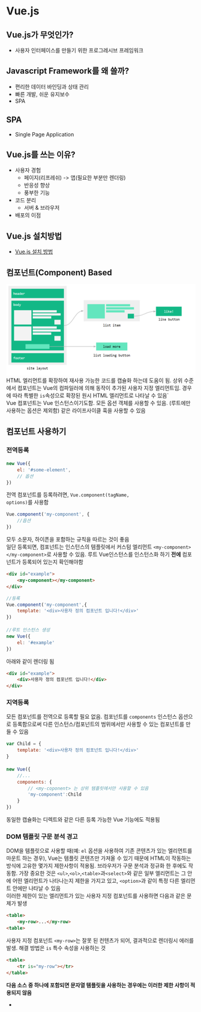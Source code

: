 # Vue.js

## Vue.js가 무엇인가?
- 사용자 인터페이스를 만들기 위한 프로그레시브 프레임워크

## Javascript Framework를 왜 쓸까?
- 편리한 데이터 바인딩과 상태 관리
- 빠른 개발, 쉬운 유지보수
- SPA

## SPA
- Single Page Application

## Vue.js를 쓰는 이유?
- 사용자 경험
    - 페이지(리프레쉬) -> 앱(필요한 부분만 렌더링)
    - 반응성 향상
    - 풍부한 기능
- 코드 분리
    - 서버 & 브라우저
- 배포의 이점

## Vue.js 설치방법
- [Vue.js 설치 방법](https://kr.vuejs.org/v2/guide/installation.html)

## 컴포넌트(Component) Based
![component](./images/component.png)
<br/>
HTML 엘리먼트를 확장하여 재사용 가능한 코드를 캡슐화 하는데 도움이 됨. 상위 수준에서 컴포넌트는 Vue의 컴파일러에 의해 동작이 추가된 사용자 지정 엘리먼트임. 경우에 따라 특별한 <code>is</code>속성으로 확장된 원시 HTML 엘리먼트로 나타날 수 있음`
<br/>
Vue 컴포넌트는 Vue 인스턴스이기도함. 모든 옵션 객체를 사용할 수 있음. (루트에만 사용하는 옵션은 제외함) 같은 라이프사이클 훅을 사용할 수 있음
  
## 컴포넌트 사용하기

### 전역등록
```javascript
new Vue({
    el: '#some-element',
    // 옵션
})
```
전역 컴포넌트를 등록하려면, <code>Vue.component(tagName, options)</code>를 사용함
```javascript
Vue.component('my-component', {
    //옵션
})
```
모두 소문자, 하이픈을 포함하는 규칙을 따르는 것이 좋음<br/>
일단 등록되면, 컴포넌트는 인스턴스의 템플릿에서 커스텀 엘리먼트 `<my-component></my-component>`로 사용할 수 있음. 루트 Vue인스턴스를 인스턴스화 하기 **전에** 컴포넌트가 등록되어 있는지 확인해야함
```html
<div id="example">
    <my-component></my-component>
</div>
```
```javascript
//등록
Vue.component('my-component',{
    template: '<div>사용자 정의 컴포넌트 입니다!</div>'
})

//루트 인스턴스 생성
new Vue({
    el: '#example'
})
```
아래와 같이 렌더링 됨
```html
<div id="example">
    <div>사용자 정의 컴포넌트 입니다!</div>
</div>
```

### 지역등록
모든 컴포넌트를 전역으로 등록할 필요 없음. 컴포넌트를 <code>components</code> 인스턴스 옵션으로 등록함으로써 다른 인스턴스/컴포넌트의 범위에서만 사용할 수 있는 컴포넌트를 만들 수 있음
```javascript
var Child = {
    template: '<div>사용자 정의 컴포넌트 입니다!</div>'
}

new Vue({
    //...
    components: {
        // <my-coponent> 는 상위 템플릿에서만 사용할 수 있음
        'my-component':Child
    }
})
```
동일한 캡슐화는 디렉트와 같은 다른 등록 가능한 Vue 기능에도 적용됨

### DOM 템플릿 구문 분석 경고
DOM을 템플릿으로 사용할 때(예: `el` 옵션을 사용하여 기존 콘텐츠가 있는 엘리먼트를 마운트 하는 경우), Vue는 템플릿 콘텐츠만 가져올 수 있기 때문에 HTML이 작동하는 방식에 고유한 몇가지 제한사항이 적용됨. 브라우저가 구문 분석과 정규화 한 후에도 작동함. 가장 중요한 것은 `<ul>`,`<ol>`,`<table>`과`<select>`와 같은 일부 엘리먼트는 그 안에 어떤 엘리먼트가 나타나는지 제한을 가지고 있고, `<option>`과 같이 특정 다른 엘리먼트 안에만 나타날 수 있음
<br/>
이러한 제한이 있는 엘리먼트가 있는 사용자 지정 컴포넌트를 사용하면 다음과 같은 문제가 발생

```html
<table>
    <my-row>...</my-row>
<table>
```
사용자 지정 컴포넌트 `<my-row>`는 잘못 된 컨텐츠가 되어, 결과적으로 렌더링시 에러를 발생. 해결 방법은 <code>is</code> 특수 속성을 사용하는 것
```html
<table>
    <tr is="my-row"></tr>
</table>
```
**다음 소스 중 하나에 포함되면 문자열 템플릿을 사용하는 경우에는 이러한 제한 사항이 적용되지 않음**
- <code><script type="text/x-template"></code>
- JavaScript 인라인 템플릿 문자열
- .vue 컴포넌트
따라서 가능한 경우 항상 문자열 템플릿을 사용하는 것이 좋음

### <code>data</code>는 반드시 함수여야 한다
vue생성자에 사용할 수 있는 대부분의 옵션은 컴포넌트에서 사용할 수 있음. 한가지 특별한 경우가 있는데 <code>data</code>는 함수여야 함. 실제로 이를 사용하는 경우의 예는
```javascript
Vue.component('my-component',{
    template:'<span>{{ message }}</span>',
    data:{
        message:'hello'
    }
})
```
그런 다음 Vue는 중단하고 콘솔에서 경고를 함. <code>data</code>는 컴포넌트 인스턴스의 함수여야함. 규칙이 존재하는 이유를 이해하는 것이 좋음. 따라서 다음과 같이 사용해야함
```html
<div id="example-2">
    <simple-counter></simple-counter>
    <simple-counter></simple-counter>
    <simple-counter></simple-counter>
</div>
```
```javascript
var data = { counter: 0 }

Vue.component('simple-counter', {
    template:'<button v-on:click="counter +=1">{{ counter }}</button>',
    //데이터는 기술적으로 함수이므로 Vue는 따지지 않지만
    //각 컴포넌트 인스턴스에 대해 같은 객체 참조를 반환
    data: function() {
        return data
    }
})

new Vue({
    el:'#example-2'
})
```
이렇게 작성하게 되면 세개의 컴포넌트 인스턴스가 모두 같은 <code>data</code> 객체를 공유하므로 하나의 카운터를 증가시키면 세개가 모두 증가함. 대신 새로운 데이터 객체를 반환하면 이 문제를 해결가능
```javascript
data : function(){
    reutrn{
        counter: 0
    }
}
```
이제 모든 카운터에는 각각 고유한 내부 상태가 있음

### 컴포넌트 작성
컴포넌트는 부모-자식 관계에서 가장 일반적으로 함께 사용하기 위한 것.
컴포넌트 A는 자체 템플릿에서 컴포넌트 B를 사용할 수 있음. 그들은 필연적으로 서로 의사소통을함.
부모는 자식에게 데이터를 전달해야 할 수 있으며, 자식은 자신에게 일어난 일을 부모에게 알릴 필요가 있음. 그러나 부모와 자식이 명확하게 정의된 인터페이스를 통해 가능한한 분리된 상태로 유지하는 것도 매우 중요함.
이처럼 각 컴포넌트의 코드를 상대적으로 격리할 수 있도록 작성하고 추론할 수 있으므로 유지 관리가 쉽고 잠재적으로 쉽게 재사용 가능함
Vue.js에서 부모-자식 컴포넌트 관계는 **props는 아래**로, **events 위로** 라고 요약 할 수 있음. 부모는 **props**를 통해 자식에게 데이터를 전달하고 자식은 **events**를 통해 부모에게 메시지를 보냄.
![props-events](./images/props-events.png)

## Vue.js 와 jQuery 비교
```html
<input id="thing" type="text"/>
<p class="formname"></p>
<script>
$(function() {
    $('#app').change(function(e) {
        var input = $(this).find('#thing').val();
        $(this).find('.formname').append(input);
    });
});
</script>
```
```html
<input id="name" type="text" v-model="name"/>
<p>{{ name }}</p>
<script>
new Vue({
    el:'#app',
    data: {
        name: ''
    }
});
</script>
```

## Vue 인스턴스
- 기본
```javascript
Var app = new Vue({options})
```
- 데이터를 제자리에 두기
```html
<h1>{{ product }}</h1>
```
```javascript
data : {
    product : "Socks"
}
```
- Important Term: Expression
    - 표현식을 사용하면 기존 데이터 값을 논리와 함께 활용하여 새 데이터 값을 생성 가능
    - Vue의 표현을 보면 {{ product }}에 연결된 Vue 인스턴스 데이터를 참조하고 있음을 알 수 있음
    - 해당 표현식을 product 값으로 대체 "이 경우 Socks"
- 표현식을 사용할 수 있는 다른 방법들
```javascript
{{ product + '?' }}
{{ firstName + ' ' + lastName }}
{{ message.split('').reverse().join('') }}
```

- Vue 인스턴스는 모든 Vue 응용 프로그램의 루트
- Vue 인스턴스는 DOM 요소에 연결됨
- Vue 인스턴스의 데이터는 `{{}}`을 사용 
- Vue는 반응성(reactive)이 있음

## Vue의 반응성
Vue가 `product`의 값을 즉시 표현 할 수 있는 이유는 Vue가 반응하기 때문. 인스턴스의 데이터는 데이터가 참조되는 모든 장소에 연결됨. 따라서 데이터를 참조하는 HTML 내에 데이터를 표시 할 수 있고, 데이터가 변경될 때 마다 새로운 값을 표시하도록 업데이트함.
<br/>
console창에 입력하여 product를 새로 정의하면 즉시 데이터가 업데이트 되는 것을 알 수 있음

## Vue 데이터 바인딩
- `src`속성을 v-bind 하기
```html
<img v-bind:src="image" />
```
이것은 다음과 같은 뜻이 됨
```html
<img src="./images/green_socks.jpg" />
```
- `alt`속성을 v-bind 하기
```javascript
altText: "A pair of Socks"
```
다음과 같이 바인딩 할 수 있음
```html
<img v-bind:src="image" v-bind:alt="altText"/>
```
- 데이터는 HTMl 속성에 바인딩 될 수 있음
- 구문은 `v-bind:` or `:`for short.
- 뒤에오는 속성 이름 `:`은 데이터를 바인딩할 속성을 지정
- 속성의 따옴표 내에서 바인딩 하는 데이터를 참조

## v-if, v-else, v-else-if
- `v-if`와 `v-else`
```html
<div v-if="Math.random() > 0.5">
    이제 나를 볼 수 있어요
</div>
<div v-else>
    이제는 안 보입니다
</div>
```
- `v-else-if`
```html
<div v-if="type === 'A'">
  A
</div>
<div v-else-if="type === 'B'">
  B
</div>
<div v-else-if="type === 'C'">
  C
</div>
<div v-else>
  Not A/B/C
</div>
```
- `v-else`와 마찬가지로, `v-else-if` 엘리먼트는`v-if` 또는 `v-else-if` 엘리먼트 바로 뒤에 와야 합니다.

# `key`를 이용한 재사용 가능한 엘리먼트 제어
```html
<template v-if="loginType === 'username'">
  <label>사용자 이름</label>
  <input placeholder="사용자 이름을 입력하세요">
</template>
<template v-else>
  <label>이메일</label>
  <input placeholder="이메일 주소를 입력하세요">
</template>
```
- 위 코드에서 `loginType`을 바꾸어도 사용자가 이미 입력한 내용은 지워지지 않음
- 템플릿 모두 같은 요소를 사용하므로 `input`은 대체되지 않고 단지 placeholder만 변경
**항상 바람직한 코드는 아님. 두 엘리먼트는 완전히 별개이므로 `key`속성을 추가하여 재사용이 가능하게 만들기**
```html
<template v-if="loginType === 'username'">
  <label>사용자 이름</label>
  <input placeholder="사용자 이름을 입력하세요" key="username-input">
</template>
<template v-else>
  <label>이메일</label>
  <input placeholder="이메일 주소를 입력하세요" key="email-input">
</template>
```
- 이제 트랜지션 할 때마다 입력이 처음부터 렌더링 됨
- `label` 엘리먼트는 key 속성이 없기 때문에 여전히 효율적으로 재사용 됨

## v-show
- `v-show`는 <template> 구문을 지원하지 않으며 v-else와도 작동하지 않음
- `v-show`가 있는 엘리먼트는 항상 렌더링 되고 DOM에 남아있음
- `v-show`는 단순히 엘리먼트에 `display` CSS 속성을 토글함
    - `V-show`는 가시성을 토글하기 만하며 DOM에서 요소를 삽입하거나 제거하지 않음

## v-if vs v-show
- `v-if`는 조건부 블럭 안의 이벤트 리스너와 자식 컴포넌트가 토글하는 동안 적절하게 제거되고 다시 만들어지기 때문에 “진짜” 조건부 렌더링
- `v-if`는 초기 렌더링에서 조건이 거짓인 경우 아무것도 하지 않음. 조건 블록이 처음으로 참이 될 때 까지 렌더링 되지 않음.
- `v-show`는 훨씬 단순. CSS 기반 토글만으로 초기 조건에 관계 없이 엘리먼트가 항상 렌더링 됨.
- 일반적으로 `v-if`는 토글 비용이 높고 `v-show`는 초기 렌더링 비용이 더 높음. 매우 **자주 바꾸기를 원한다면** `v-show`를, **런타임 시 조건이 바뀌지 않으면** v-if를 권장

## v-for
- ES6에서 사용하는 `for in`과 매우 비슷함
- `v-for` 지시어는 데이터 배열을 반복할 수 있음
- 반복하는 배열의 요소에 별칭을 지정하고, 배열의 이름을 지정할 것
- `v-for="item in items"`
- 객체의 배열을 반복할 수도 있음.
- .표기를 사용하여 객체의 값을 표시할 수 있음
- 사용 할 때는 렌더링 된 각 요소에 고유한 키를 지정하는 것이 좋음
- `itemId`같은 별칭을 지정해 아이디를 키에 저장하도록 함
```html
<ul id="example-1">
  <li v-for="item in items">
    {{ item.message }}
  </li>
</ul>
```
```javascript
var example1 = new Vue({
  el: '#example-1',
  data: {
    items: [
      { message: 'Foo' },
      { message: 'Bar' }
    ]
  }
})
```
- `v-for` 블록안에 부모 범위 속성에 대한 모든 권한 있음
- `v-for`는 또한 현재 항목의 인덱스에 대한 두번째 전달인자 옵션을 제공
```html
<ul id="example-2">
  <li v-for="(item, index) in items">
    {{ parentMessage }} - {{ index }} - {{ item.message }}
  </li>
</ul>
```
```javascript
var example2 = new Vue({
  el: '#example-2',
  data: {
    parentMessage: 'Parent',
    items: [
      { message: 'Foo' },
      { message: 'Bar' }
    ]
  }
})
```
- 결과
    - Parent-0-Foo
    - Parent-1-Bar
- `in`대신에 `of`를 구분자로 사용 할 수 있음. 
- `v-for`와 객체 관계는 `v-for`를 사용하여 객체의 속성을 반복할 수 있음
- 객체 속성,두번째 전달 인자, 인덱스도 제공함
- 콘솔을 열어서 배열의 변경 감지를 확인 할 수 있음
    - 변이 메소드는 다음과 같음
    - `push()`
    - `pop()`
    - `shift()`
    - `unshift()`
    - `splice()`
    - `sort()`
    - `reverse()`

## 이벤트 핸들링
- `v-on` 지시를 사용하여 DOM 이벤트를 듣고 트리거 될 때 JavaScript를 실행할 수 있음
```html
<div id="example-1">
  <button v-on:click="counter += 1">Add 1</button>
  <p>위 버튼을 클릭한 횟수는 {{ counter }} 번 입니다.</p>
</div>
```
```javascript
var example1 = new Vue({
  el: '#example-1',
  data: {
    counter: 0
  }
})
```

### 메소드 이벤트 헨들러
  - 많은 이벤트 핸들러의 로직은 더 복잡함
  - JavaScript를 v-on 속성 값으로 보관하는 것은 간단하지 않음. 지저분. 
  - 이 때문에 v-on이 호출하고자 하는 메소드의 이름을 받음
```html
<div id="example-2">
  <!-- `greet`는 메소드 이름으로 아래에 정의되어 있습니다 -->
  <button v-on:click="greet">Greet</button>
</div>
```
```javascript
var example2 = new Vue({
  el: '#example-2',
  data: {
    name: 'Vue.js'
  },
  // 메소드는 `methods` 객체 안에 정의
  methods: {
    greet: function (event) {
      // 메소드 안에서 사용하는 `this` 는 Vue 인스턴스를 가리킴
      alert('Hello ' + this.name + '!')
      // `event` 는 네이티브 DOM 이벤트
      if (event) {
        alert(event.target.tagName)
      }
    }
  }
})

// 또한 JavaScript를 이용해서 메소드를 호출할 수 있음
example2.greet() // => 'Hello Vue.js!'
```

### 인라인 메소드 핸들러
-  메소드 이름을 직접 바인딩 하는 대신 인라인 JavaScript 구문에 메소드를 사용할 수 있음
```html
<div id="example-3">
  <button v-on:click="say('hi')">Say hi</button>
  <button v-on:click="say('what')">Say what</button>
</div>
```
```javascript
new Vue({
  el: '#example-3',
  methods: {
    say: function (message) {
      alert(message)
    }
  }
})
```

### 이벤트 수식어
- 이벤트 핸들러 내부에서 `event.preventDefault()` 또는 `event.stopPropagation()`를 호출하는 것은 매우 보편적인 일
- `v-on` 이벤트에 이벤트 수식어를 제공
- 수식어는 `.`으로 표시된 접미사
  - `.stop`
  - `.prevent`
  - `.capture`
  - `.self`
  - `.once`
  - `.passive`
```html
<!-- 클릭 이벤트 전파가 중단 -->
<a v-on:click.stop="doThis"></a>

<!-- 제출 이벤트가 페이지를 다시 로드 하지 않음 -->
<form v-on:submit.prevent="onSubmit"></form>

<!-- 수식어는 체이닝 가능-->
<a v-on:click.stop.prevent="doThat"></a>

<!-- 단순히 수식어만 사용할 수 있음 -->
<form v-on:submit.prevent></form>

<!-- 이벤트 리스너를 추가할 때 캡처모드를 사용함 -->
<!-- 즉, 내부 엘리먼트를 대상으로 하는 이벤트가 해당 엘리먼트에서 처리되기 전에 여기서 처리. -->
<div v-on:click.capture="doThis">...</div>


<!-- event.target이 엘리먼트 자체인 경우에만 트리거를 처리 -->
<!-- 자식 엘리먼트에서는 안됨 -->
<div v-on:click.self="doThat">...</div>
```
- 관련 코드는 동일한 순서로 생성되므로 수식어를 사용할 때 순서를 지정해야함
- `v-on:click.prevent.self`를 사용하면 모든 클릭을 막을 수 있음
- `v-on:click.self.prevent` 엘리먼트 자체에 클릭을 방지

### 키 수식어
```html
<input v-on:keyup.enter="submit">
```
```html
<input v-on:keyup.page-down="onPageDown">
```
- 키 수식어
  - `.enter`
  -  `.tab`
  -  `.delete (“Delete” 와 “Backspace” 키 모두를 캡처합니다)`
  - `.esc`
  - `.space`
  - `.up`
  - `.down`
  - `.left`
  - `.right`
- 일부 키(.esc와 모든 화살표 키)는 IE9에서 일관성 없는 key 값을 가지고 있음. IE9를 지원해야하는 경우 내장 별칭이 선호됨.
- 시스템 수식어 키 목록
  - `.ctrl`
  - `.alt`
  - `.shift`
  - `.meta`
- 마우스 버튼 수식어
  - `.left`
  - `.right`
  - `.middle`




